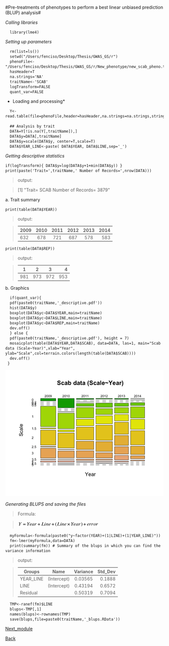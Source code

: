 #Pre-treatments of phenotypes to perform a best linear unbiased prediction (BLUP) analysis#

*Calling libraries*

```{r}
  library(lme4)
```

*Setting up parameters*

```{r}
  rm(list=ls())
  setwd("/Users/fenciso/Desktop/Thesis/GWAS_GS/r")
  phenoFile<-"/Users/fenciso/Desktop/Thesis/GWAS_GS/r/New_phenotype/new_scab_pheno.txt"
  hasHeader=T
  na.strings='NA'
  traitName<-'SCAB'
  logTransform=FALSE
  quant_var=FALSE
```

* Loading and processing*

```{r}
  Y<-read.table(file=phenoFile,header=hasHeader,na.strings=na.strings,stringsAsFactors=F)

  ## Analysis by trait
  DATA=Y[!is.na(Y[,traitName]),]
  DATA$y=DATA[,traitName]
  DATA$y=scale(DATA$y, center=T,scale=T)
  DATA$YEAR_LINE<-paste( DATA$YEAR, DATA$LINE,sep='_')
```

*Getting descriptive statistics*

```{r} 
if(logTransform){ DATA$y=log(DATA$y+1+min(DATA$y)) }
print(paste('Trait=',traitName,' Number of Records=',nrow(DATA)))
```
>output:

>[1] "Trait= SCAB  Number of Records= 3879"

a. Trait summary
```{r}
print(table(DATA$YEAR))
```
>output:

>| 2009 | 2010 | 2011 | 2012 | 2013 | 2014 |
>| ---- |:----:|:----:|:----:|:----:|-----:|
>| 632  | 678  | 721  | 687  | 578  | 583  |

```{r}
print(table(DATA$REP))
```
>output:

>|  1  |  2  |  3  |  4  |
>| --- |:---:|:---:|----:|
>| 981 | 973 | 972 | 953 |

b. Graphics

```{r}
  if(quant_var){
  pdf(paste0(traitName,'_descriptive.pdf'))
  hist(DATA$y)
  boxplot(DATA$yc~DATA$YEAR,main=traitName)
  boxplot(DATA$yc~DATA$LINE,main=traitName)
  boxplot(DATA$yc~DATA$REP,main=traitName)
  dev.off()
  } else {
  pdf(paste0(traitName,'_descriptive.pdf'), height = 7)
  mosaicplot(table(DATA$YEAR,DATA$SCAB), data=DATA, las=1, main="Scab data (Scale~Year)",xlab="Year", ylab="Scale",col=terrain.colors(length(table(DATA$SCAB))))
  dev.off()
 }
 ```
![ScreenShot](https://github.com/fenciso13/GWAS_and_GS/blob/master/pdf/Scab_plot.png)

*Generating BLUPS and saving the files*

>Formula:

> <img src="https://github.com/fenciso13/GWAS_and_GS/blob/master/pdf/ecuation.jpg" width="259" height="21.5" />

```{r}
  myFormula<-formula(paste0("y~factor(YEAR)+(1|LINE)+(1|YEAR_LINE)"))
  fm<-lmer(myFormula,data=DATA)  
  print(summary(fm)) # Summary of the blups in which you can find the variance information
```
>output:

>| Groups        | Name          |  Variance |  Std_Dev |
>| ------------- |:-------------:|:---------:|---------:|
>| YEAR_LINE     | (Intercept)   |   0.03565 |   0.1888 |
>| LINE          | (Intercept)   |   0.43194 |   0.6572 |
>| Residual      |               |   0.50319 |   0.7094 |

```{r}
  TMP<-ranef(fm)$LINE
  blups<-TMP[,1]
  names(blups)<-rownames(TMP)
  save(blups,file=paste0(traitName,'_blups.RData'))
```
[Next_module](https://github.com/fenciso13/GWAS_and_GS/blob/master/modules/4.%20Merging%20Geno%26Pheno%20files.md)

[Back](https://github.com/fenciso13/GWAS_and_GS)
